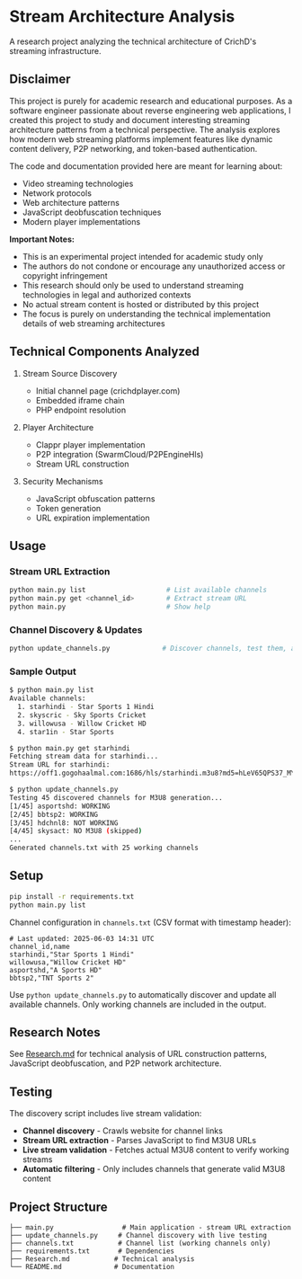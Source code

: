 # Stream Architecture Analysis
A research project analyzing the technical architecture of CrichD's streaming infrastructure.

## Disclaimer
This project is purely for academic research and educational purposes. As a software engineer passionate about reverse engineering web applications, I created this project to study and document interesting streaming architecture patterns from a technical perspective. The analysis explores how modern web streaming platforms implement features like dynamic content delivery, P2P networking, and token-based authentication.

The code and documentation provided here are meant for learning about:
- Video streaming technologies
- Network protocols
- Web architecture patterns
- JavaScript deobfuscation techniques
- Modern player implementations

**Important Notes:**
- This is an experimental project intended for academic study only
- The authors do not condone or encourage any unauthorized access or copyright infringement
- This research should only be used to understand streaming technologies in legal and authorized contexts
- No actual stream content is hosted or distributed by this project
- The focus is purely on understanding the technical implementation details of web streaming architectures

## Technical Components Analyzed
1. Stream Source Discovery
   - Initial channel page (crichdplayer.com)
   - Embedded iframe chain
   - PHP endpoint resolution

2. Player Architecture
   - Clappr player implementation
   - P2P integration (SwarmCloud/P2PEngineHls)
   - Stream URL construction

3. Security Mechanisms
   - JavaScript obfuscation patterns
   - Token generation
   - URL expiration implementation

## Usage

### Stream URL Extraction
```bash
python main.py list                    # List available channels
python main.py get <channel_id>        # Extract stream URL
python main.py                         # Show help
```

### Channel Discovery & Updates
```bash
python update_channels.py             # Discover channels, test them, and update channels.txt
```

### Sample Output
```bash
$ python main.py list
Available channels:
  1. starhindi - Star Sports 1 Hindi
  2. skyscric - Sky Sports Cricket
  3. willowusa - Willow Cricket HD
  4. star1in - Star Sports

$ python main.py get starhindi
Fetching stream data for starhindi...
Stream URL for starhindi:
https://off1.gogohaalmal.com:1686/hls/starhindi.m3u8?md5=hLeV65QPS37_MYtux7X1Ug&expires=1748824542

$ python update_channels.py
Testing 45 discovered channels for M3U8 generation...
[1/45] asportshd: WORKING
[2/45] bbtsp2: WORKING
[3/45] hdchnl8: NOT WORKING
[4/45] skysact: NO M3U8 (skipped)
...
Generated channels.txt with 25 working channels
```

## Setup

```bash
pip install -r requirements.txt
python main.py list
```

Channel configuration in `channels.txt` (CSV format with timestamp header):
```csv
# Last updated: 2025-06-03 14:31 UTC
channel_id,name
starhindi,"Star Sports 1 Hindi"
willowusa,"Willow Cricket HD"
asportshd,"A Sports HD"
bbtsp2,"TNT Sports 2"
```

Use `python update_channels.py` to automatically discover and update all available channels. Only working channels are included in the output.

## Research Notes
See [Research.md](Research.md) for technical analysis of URL construction patterns, JavaScript deobfuscation, and P2P network architecture.

## Testing

The discovery script includes live stream validation:

- **Channel discovery** - Crawls website for channel links
- **Stream URL extraction** - Parses JavaScript to find M3U8 URLs
- **Live stream validation** - Fetches actual M3U8 content to verify working streams
- **Automatic filtering** - Only includes channels that generate valid M3U8 content

## Project Structure

```
├── main.py                 # Main application - stream URL extraction
├── update_channels.py     # Channel discovery with live testing
├── channels.txt           # Channel list (working channels only)
├── requirements.txt       # Dependencies
├── Research.md           # Technical analysis
└── README.md             # Documentation
```
